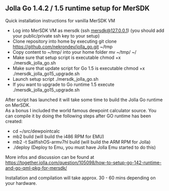 ## Jolla Go 1.4.2 / 1.5 runtime setup for MerSDK
Quick installation instructions for vanilla MerSDK VM<br>
- Log into MerSDK VM as mersdk (ssh mersdk@127.0.0.1) (you should add your public/private ssh key to your setup)
- Clone repository into home by executing git clone https://github.com/nekrondev/jolla_go.git ~/tmp
- Copy content to ~/tmp/ into your home folder mv ~/tmp/ ~/
- Make sure that setup script is executable chmod +x ./mersdk_jolla_go.sh
- Make sure that update script for Go 1.5 is executable chmod +x ./mersdk_jolla_go15_upgrade.sh
- Launch setup script ./mersdk_jolla_go.sh
- If you want to upgrade to Go runtime 1.5 execute ./mersdk_jolla_go15_upgrade.sh

After script has launched it will take some time to build the Jolla Go runtime on MerSDK.<br>
As a bonus I included the world famous dewpoint calculator source. You can compile it by doing the following steps after 
GO runtime has been created:<br>

 - cd ~/src/dewpointcalc
 - mb2 build (will build the i486 RPM for EMU)
 - mb2 -t SailfishOS-armv7hl build (will build the ARM RPM for Jolla)
 - ./deploy (Deploy to Emu, you must have Jolla Emu started to do this)
 
More infos and discussion can be found at https://together.jolla.com/question/105098/how-to-setup-go-142-runtime-and-go-qml-pkg-for-mersdk/

Installation and compilation will take approx. 30 - 60 mins depending on your hardware.
